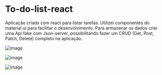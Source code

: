 <h1> To-do-list-react</h1>

Aplicação criada com react para listar tarefas. Utilizei componentes do material ui para facilitar o desenvolvimento. Para armazenar os dados criei
uma Api fake com Json-server, possibilitando fazer um CRUD (Get, Post, Patch, Delete) completo na aplicação.

![image](https://user-images.githubusercontent.com/51553057/169160529-1c79586e-2813-4a0e-88a1-dde2259e2afa.png)

![image](https://user-images.githubusercontent.com/51553057/169160686-20cc749c-7d93-4ddd-b4ee-be7957da95f6.png)

![image](https://user-images.githubusercontent.com/51553057/169160734-7ec4481c-422f-4349-b97b-f47de27d2760.png)


